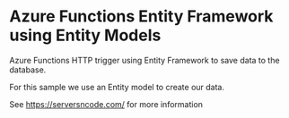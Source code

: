 # Azure Functions Entity Framework using Entity Models

Azure Functions HTTP trigger using Entity Framework to save data to the database.

For this sample we use an Entity model to create our data. 

See https://serversncode.com/ for more information
